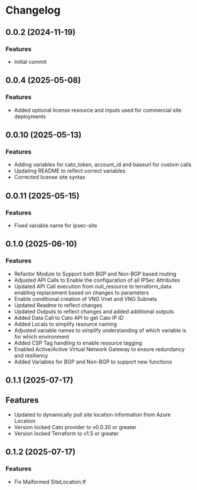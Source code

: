 # Changelog

## 0.0.2 (2024-11-19)

### Features
- Initial commit 

## 0.0.4 (2025-05-08)

### Features
- Added optional license resource and inputs used for commercial site deployments

## 0.0.10 (2025-05-13)

### Features
- Adding variables for cato_token, account_id and baseurl for custom calls
- Updating README to reflect correct variables
- Corrected license site syntax

## 0.0.11 (2025-05-15)

### Features
- Fixed variable name for ipsec-site

## 0.1.0 (2025-06-10)

### Features
- Refactor Module to Support both BGP and Non-BGP based routing 
- Adjusted API Calls to Enable the configuration of all IPSec Attributes 
- Updated API Call execution from null_resource to terraform_data enabling replacement based on changes to parameters
- Enable conditional creation of VNG Vnet and VNG Subnets
- Updated Readme to reflect changes 
- Updated Outputs to reflect changes and added additional outputs 
- Added Data Call to Cato API to get Cato IP ID 
- Added Locals to simplify resource naming
- Adjusted variable names to simplify understanding of which variable is for which environment 
- Added CSP Tag handling to enable resource tagging 
- Enabled Active/Active Virtual Network Gateway to ensure redundancy and resiliency 
- Added Variables for BGP and Non-BGP to support new functions 

## 0.1.1 (2025-07-17)

## Features 
 - Updated to dynamically pull site location information from Azure Location 
 - Version locked Cato provider to v0.0.30 or greater
 - Version locked Terraform to v1.5 or greater

## 0.1.2 (2025-07-17)

### Features 
- Fix Malformed SiteLocation.tf